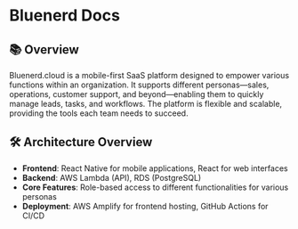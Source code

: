 # Bluenerd Docs

## 📚 Overview
Bluenerd.cloud is a mobile-first SaaS platform designed to empower various functions within an organization. It supports different personas—sales, operations, customer support, and beyond—enabling them to quickly manage leads, tasks, and workflows. The platform is flexible and scalable, providing the tools each team needs to succeed.

## 🛠️ Architecture Overview
- **Frontend**: React Native for mobile applications, React for web interfaces
- **Backend**: AWS Lambda (API), RDS (PostgreSQL)
- **Core Features**: Role-based access to different functionalities for various personas
- **Deployment**: AWS Amplify for frontend hosting, GitHub Actions for CI/CD
